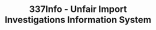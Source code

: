 ---
bigquery: https://console.cloud.google.com/bigquery?p=patents-public-data&d=usitc_investigations&page=dataset&project=sheets-management-319211
citation: US International Trade Commission 337Info Unfair Import Investigations Information
  System
contributors: US International Trade Comission
cost: None
description: US International Trade Commission 337Info Unfair Import Investigations
  Information System contains data on investigations done under Section 337. Section
  337 declares the infringement of certain statutory intellectual property rights
  and other forms of unfair competition in import trade to be unlawful practices.
  Most Section 337 investigations involve allegations of patent or registered trademark
  infringement.
documentation: FAQ and tutorial available on the site
last_edit: 04/09/2022, 23:59:38
location: https://pubapps2.usitc.gov/337external/
maintained_by: US International Trade Comission
schema_fields:
- copyrightNumbers
- dateComplaintFiled
- teoIdIssueDate
- teoReliefGranted
- dateCreated
- finalDetViolation
- finalDetNoViolation
- trademarkNumbers
- actualStartDateEvidHear
- currentActiveALJ
- actualEndDateEvidHear
- finalIdOnViolationIssue
- markmanHearing
- patentNumbers
- dateOfPublicationFrNotice
- invUnfairAct
- investigationType
- currentStatus
- respondent
- scheduledStartDateEvidHear
- gcAttorney
- teoProceedingInvolved
- publication_number
- scheduledEndDateEvidHear
- endDateMarkmanHearing
- complainant
- docketNo
- startDateMarkmanHearing
- lastUpdated
- investigationNo
- cafcAppeals
- issueDateOtherNonFinal
- finalIdOnViolationDue
- investigationTermDate
- title
- ouiiParticipation
- id
- internalRemand
- targetDate
- teoIdDueDate
- patentNumber
- htsNumbers
- ouiiAttorney
- aljAssigned
shortname: unfair_import_investigations
tags:
- import
- legal
- trade
timeframe: 2008-2021 (prior to 2008 downloadable as a JSON file)
title: 337Info - Unfair Import Investigations Information System
uuid: 2721f5ec-e599-4890-9265-9706719fc71e
---